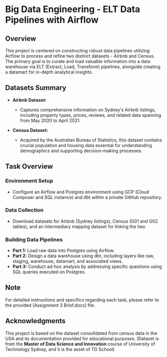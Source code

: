 # Big Data Engineering - ELT Data Pipelines with Airflow

## Overview

This project is centered on constructing robust data pipelines utilizing Airflow to process and refine two distinct datasets - Airbnb and Census. The primary goal is to curate and load valuable information into a data warehouse via ELT (Extract, Load, Transform) pipelines, alongside creating a datamart for in-depth analytical insights.

## Datasets Summary

- **Airbnb Dataset:**
  - Captures comprehensive information on Sydney's Airbnb listings, including property types, prices, reviews, and related data spanning from May 2020 to April 2021.

- **Census Dataset:**
  - Acquired by the Australian Bureau of Statistics, this dataset contains crucial population and housing data essential for understanding demographics and supporting decision-making processes.

## Task Overview

### Environment Setup
- Configure an Airflow and Postgres environment using GCP (Cloud Composer and SQL instance) and dbt within a private GitHub repository.

### Data Collection
- Download datasets for Airbnb (Sydney listings), Census (G01 and G02 tables), and an intermediary mapping dataset for linking the two.

### Building Data Pipelines
- **Part 1:** Load raw data into Postgres using Airflow.
- **Part 2:** Design a data warehouse using dbt, including layers like raw, staging, warehouse, datamart, and associated views.
- **Part 3:** Conduct ad-hoc analysis by addressing specific questions using SQL queries executed on Postgres.

## Note
For detailed instructions and specifics regarding each task, please refer to the provided [Assignment 3 Brief.docx] file.

## Acknowledgments
This project is based on the dataset consolidated from census data in the USA and its documentation provided for educational purposes.
(Dataset is from the **Master of Data Science and Innovation** course of University of Technology Sydney, and it is the asset of TD School)

